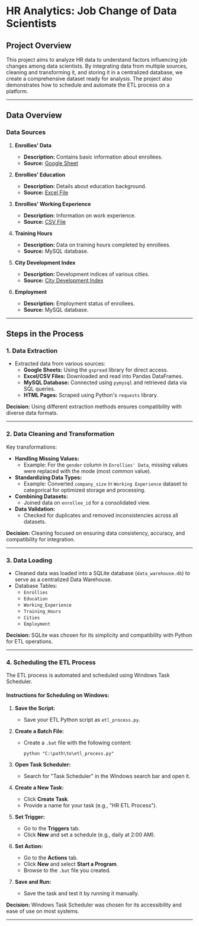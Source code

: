 # HR Analytics: Job Change of Data Scientists

## Project Overview

This project aims to analyze HR data to understand factors influencing job changes among data scientists. By integrating data from multiple sources, cleaning and transforming it, and storing it in a centralized database, we create a comprehensive dataset ready for analysis. The project also demonstrates how to schedule and automate the ETL process on a platform.

---

## Data Overview

### Data Sources

1. **Enrollies' Data**
   - **Description:** Contains basic information about enrollees.
   - **Source:** [Google Sheet](https://docs.google.com/spreadsheets/d/1VCkHwBjJGRJ21asd9pxW4_0z2PWuKhbLR3gUHm-p4GI/edit?usp=sharing)

2. **Enrollies' Education**
   - **Description:** Details about education background.
   - **Source:** [Excel File](https://assets.swisscoding.edu.vn/company_course/enrollies_education.xlsx)

3. **Enrollies' Working Experience**
   - **Description:** Information on work experience.
   - **Source:** [CSV File](https://assets.swisscoding.edu.vn/company_course/work_experience.csv)

4. **Training Hours**
   - **Description:** Data on training hours completed by enrollees.
   - **Source:** MySQL database.

5. **City Development Index**
   - **Description:** Development indices of various cities.
   - **Source:** [City Development Index](https://sca-programming-school.github.io/city_development_index/index.html)

6. **Employment**
   - **Description:** Employment status of enrollees.
   - **Source:** MySQL database.

---

## Steps in the Process

### **1. Data Extraction**
- Extracted data from various sources:
  - **Google Sheets:** Using the `gspread` library for direct access.
  - **Excel/CSV Files:** Downloaded and read into Pandas DataFrames.
  - **MySQL Database:** Connected using `pymysql` and retrieved data via SQL queries.
  - **HTML Pages:** Scraped using Python's `requests` library.

**Decision:** Using different extraction methods ensures compatibility with diverse data formats.

---

### **2. Data Cleaning and Transformation**
Key transformations:
- **Handling Missing Values:**
  - Example: For the `gender` column in `Enrollies' Data`, missing values were replaced with the mode (most common value).
- **Standardizing Data Types:**
  - Example: Converted `company_size` in `Working Experience` dataset to categorical for optimized storage and processing.
- **Combining Datasets:**
  - Joined data on `enrollee_id` for a consolidated view.
- **Data Validation:**
  - Checked for duplicates and removed inconsistencies across all datasets.

**Decision:** Cleaning focused on ensuring data consistency, accuracy, and compatibility for integration.

---

### **3. Data Loading**
- Cleaned data was loaded into a SQLite database (`data_warehouse.db`) to serve as a centralized Data Warehouse.
- Database Tables:
  - `Enrollies`
  - `Education`
  - `Working_Experience`
  - `Training_Hours`
  - `Cities`
  - `Employment`

**Decision:** SQLite was chosen for its simplicity and compatibility with Python for ETL operations.

---

### **4. Scheduling the ETL Process**
The ETL process is automated and scheduled using Windows Task Scheduler. 

#### Instructions for Scheduling on Windows:
1. **Save the Script:**
   - Save your ETL Python script as `etl_process.py`.

2. **Create a Batch File:**
   - Create a `.bat` file with the following content:
     ```batch
     python "C:\path\to\etl_process.py"
     ```

3. **Open Task Scheduler:**
   - Search for "Task Scheduler" in the Windows search bar and open it.

4. **Create a New Task:**
   - Click **Create Task**.
   - Provide a name for your task (e.g., "HR ETL Process").

5. **Set Trigger:**
   - Go to the **Triggers** tab.
   - Click **New** and set a schedule (e.g., daily at 2:00 AM).

6. **Set Action:**
   - Go to the **Actions** tab.
   - Click **New** and select **Start a Program**.
   - Browse to the `.bat` file you created.

7. **Save and Run:**
   - Save the task and test it by running it manually.

**Decision:** Windows Task Scheduler was chosen for its accessibility and ease of use on most systems.

---
